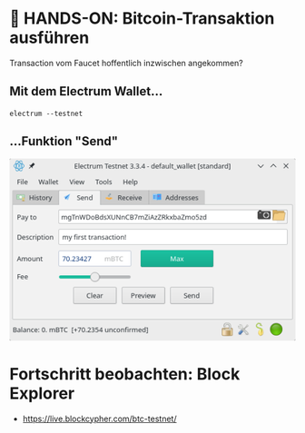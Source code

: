 # :construction_worker: HANDS-ON: Bitcoin-Transaktion ausführen

Transaction vom Faucet hoffentlich inzwischen angekommen?

## Mit dem Electrum Wallet...

    electrum --testnet

## ...Funktion "Send"

![Send with Electrum](./pics/electrum_send.png)

# Fortschritt beobachten: Block Explorer
- https://live.blockcypher.com/btc-testnet/